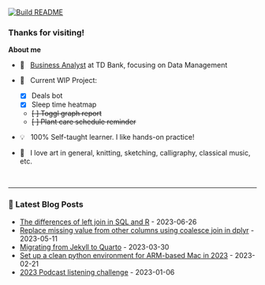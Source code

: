 [![Build README](https://github.com/aster-hu/aster-hu/actions/workflows/build.yml/badge.svg)](https://github.com/aster-hu/aster-hu/actions/workflows/build.yml)

### Thanks for visiting!

<!--
**aster-hu/aster-hu** is a ✨ _special_ ✨ repository because its `README.md` (this file) appears on your GitHub profile.
-->

**About me**

- 💼 &nbsp; [Business Analyst](https://www.linkedin.com/in/asterhu/) at TD Bank, focusing on Data Management

- 🚀 &nbsp; Current WIP Project: 

  - [x] Deals bot
  - [x] Sleep time heatmap
  - ~~[ ] Toggl graph report~~
  - ~~[ ] Plant care schedule reminder~~

- 💡 &nbsp; 100% Self-taught learner. I like hands-on practice!

- 🎨 &nbsp; I love art in general, knitting, sketching, calligraphy, classical music, etc.

<br>

---

### 🔖 Latest Blog Posts
<!-- Blogpost starts -->
* [The differences of left join in SQL and R](https://asterhu.com/post/2023-06-25-sql-r-join-differences/index.html) - 2023-06-26
* [Replace missing value from other columns using coalesce join in dplyr](https://asterhu.com/post/2023-05-11-coalesce-join-in-R/index.html) - 2023-05-11
* [Migrating from Jekyll to Quarto](https://asterhu.com/post/2023-03-30-jekyll-migrating-to-quarto/index.html) - 2023-03-30
* [Set up a clean python environment for ARM-based Mac in 2023](https://asterhu.com/post/2023-02-21-set-up-python-environment-for-ARM-based-Mac/index.html) - 2023-02-21
* [2023 Podcast listening challenge](https://asterhu.com/post/2023-01-06-2023-podcast-listening-challenge/index.html) - 2023-01-06
<!-- Blogpost ends -->
